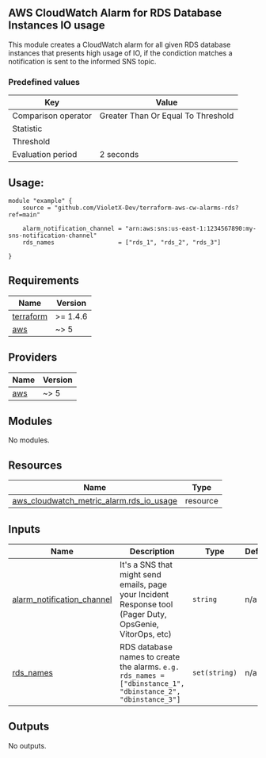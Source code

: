 ## AWS CloudWatch Alarm for RDS Database Instances IO usage

This module creates a CloudWatch alarm for all given RDS database instances that presents high usage of IO, if the condiction matches a notification is sent to the informed SNS topic.

### Predefined values
| Key | Value |
|------|---------|
| Comparison operator | Greater Than Or Equal To Threshold |
| Statistic |  |
| Threshold |  |
| Evaluation period | 2 seconds |

## Usage:

```
module "example" {
    source = "github.com/VioletX-Dev/terraform-aws-cw-alarms-rds?ref=main"

    alarm_notification_channel = "arn:aws:sns:us-east-1:1234567890:my-sns-notification-channel"
    rds_names                  = ["rds_1", "rds_2", "rds_3"]

}
```

## Requirements

| Name | Version |
|------|---------|
| <a name="requirement_terraform"></a> [terraform](#requirement\_terraform) | >= 1.4.6 |
| <a name="requirement_aws"></a> [aws](#requirement\_aws) | ~> 5 |

## Providers

| Name | Version |
|------|---------|
| <a name="provider_aws"></a> [aws](#provider\_aws) | ~> 5 |

## Modules

No modules.

## Resources

| Name | Type |
|------|------|
| [aws_cloudwatch_metric_alarm.rds_io_usage](https://registry.terraform.io/providers/hashicorp/aws/latest/docs/resources/cloudwatch_metric_alarm) | resource |

## Inputs

| Name | Description | Type | Default | Required |
|------|-------------|------|---------|:--------:|
| <a name="input_alarm_notification_channel"></a> [alarm\_notification\_channel](#input\_alarm\_notification\_channel) | It's a SNS that might send emails, page your Incident Response tool (Pager Duty, OpsGenie, VitorOps, etc) | `string` | n/a | yes |
| <a name="input_rds_names"></a> [rds\_names](#input\_rds\_names) | RDS database names to create the alarms. `e.g. rds_names = ["dbinstance_1", "dbinstance_2", "dbinstance_3"]` | `set(string)` | n/a | yes |

## Outputs

No outputs.

